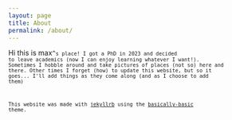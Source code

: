 ```yaml
---
layout: page
title: About
permalink: /about/
---
```


Hi this is max<code>^<code>s place! I got a PhD in 2023 and decided to leave academics (now I can enjoy learning whatever I want!). Sometimes I hobble around and take pictures of places (not so) here and there. Other times I forget (how) to update this website, but so it goes... I'll add things as they come along (and as I choose to add them)


This website was made with [jekyllrb](https://jekyllrb.com/) using the [basically-basic](https://github.com/mmistakes/jekyll-theme-basically-basic) theme.
